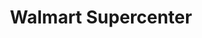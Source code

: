 ---
title: "Walmart Supercenter"
url: /melbourne/walmart-supercenter-north-wickham-road/
shop: Supermarkt
---